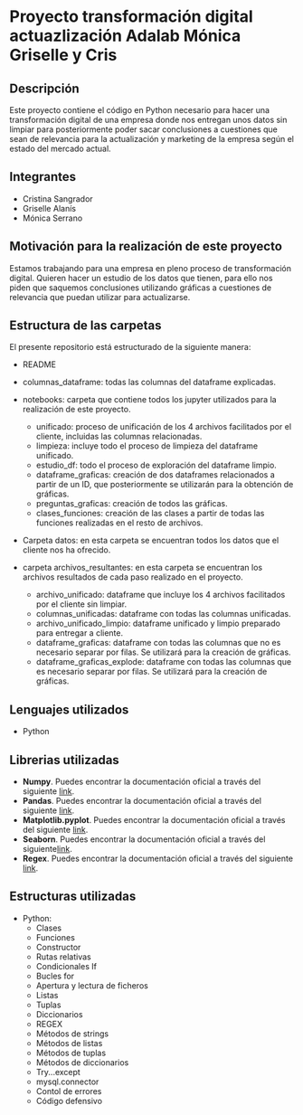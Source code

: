 # Proyecto transformación digital actuazlización Adalab Mónica Griselle y Cris

## Descripción
Este proyecto contiene el código en Python necesario para hacer una transformación digital de una empresa donde nos entregan unos datos sin limpiar para posteriormente poder sacar conclusiones a cuestiones que sean de relevancia para la actualización y marketing de la empresa según el estado del mercado actual.


## Integrantes
* Cristina Sangrador
* Griselle Alanís
* Mónica Serrano 

## Motivación para la realización de este proyecto

 Estamos trabajando para una empresa en pleno proceso de transformación digital. Quieren hacer un estudio de los datos que tienen, para ello nos piden que saquemos conclusiones utilizando gráficas a cuestiones de relevancia que puedan utilizar para actualizarse.

## Estructura de las carpetas 

 El presente repositorio está estructurado de la siguiente manera:

 - README

 - columnas_dataframe: todas las columnas del dataframe explicadas.

 - notebooks: carpeta que contiene todos los jupyter utilizados para la realización de este proyecto.
    * unificado: proceso de unificación de los 4 archivos facilitados por el cliente, incluidas las columnas relacionadas.
    * limpieza: incluye todo el proceso de limpieza del dataframe unificado.
    * estudio_df: todo el proceso de exploración del dataframe limpio.
    * dataframe_graficas: creación de dos dataframes relacionados a partir de un ID, que posteriormente se utilizarán para la obtención de gráficas.
    * preguntas_graficas: creación de todos las gráficas.
    * clases_funciones: creación de las clases a partir de todas las funciones realizadas en el resto de archivos.

 - Carpeta datos: en esta carpeta se encuentran todos los datos que el cliente nos ha ofrecido.

 - carpeta archivos_resultantes: en esta carpeta se encuentran los archivos resultados de cada paso realizado en el proyecto.
    * archivo_unificado: dataframe que incluye los 4 archivos facilitados por el cliente sin limpiar.
    * columnas_unificadas: dataframe con todas las columnas unificadas.
    * archivo_unificado_limpio: dataframe unificado y limpio preparado para entregar a cliente.
    * dataframe_graficas: dataframe con todas las columnas que no es necesario separar por filas. Se utilizará para la creación de gráficas.
    * dataframe_graficas_explode: dataframe con todas las columnas que es necesario separar por filas. Se utilizará para la creación de gráficas.


## Lenguajes utilizados
* Python

## Librerias utilizadas

* **Numpy**. Puedes encontrar la documentación oficial a través del siguiente [link](https://numpy.org/doc/stable/user/).
* **Pandas**. Puedes encontrar la documentación oficial a través del siguiente [link](https://pandas.pydata.org/docs/user_guide/index.html).
* **Matplotlib.pyplot**. Puedes encontrar la documentación oficial a través del siguiente [link](https://matplotlib.org/stable/users/index.html).
* **Seaborn**. Puedes encontrar la documentación oficial a través del siguiente[link](https://seaborn.pydata.org/tutorial.html).
* **Regex**. Puedes encontrar la documentación oficial a través del siguiente [link](https://docs.python.org/3/library/re.html).

## Estructuras utilizadas
* Python:
    * Clases
    * Funciones
    * Constructor
    * Rutas relativas
    * Condicionales If
    * Bucles for
    * Apertura y lectura de ficheros
    * Listas
    * Tuplas
    * Diccionarios
    * REGEX
    * Métodos de strings
    * Métodos de listas
    * Métodos de tuplas
    * Métodos de diccionarios
    * Try...except
    * mysql.connector
    * Contol de errores
    * Código defensivo
